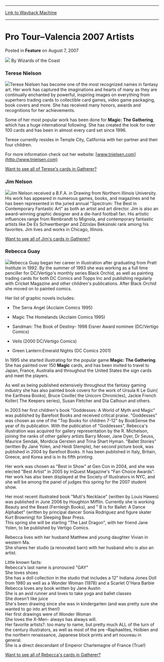 
---
[Link to Wayback Machine](https://web.archive.org/web/20210430001932/https://magic.wizards.com/en/articles/archive/feature/pro-tour%E2%80%93valencia-2007-artists-2007-08-07)

[_metadata_:wayback_url]:- "https://magic.wizards.com/en/articles/archive/feature/pro-tour%E2%80%93valencia-2007-artists-2007-08-07"
[_metadata_:wayback_raw_url]:- "https://web.archive.org/web/20210430001932id_/https://magic.wizards.com/en/articles/archive/feature/pro-tour%E2%80%93valencia-2007-artists-2007-08-07"
[_metadata_:wayback_capture_timestamp]:- "2021-04-30 00:19:32+00:00"
[_metadata_:description]:- "Terese NielsonTerese Nielsen has become one of the most recognized names in fantasy art. Her work has captured the imaginations and hearts of many as they are continually enchanted by powerful, inspiring images on everything from superhero trading cards to collectible card games, video game packaging, book covers and more. She has received many honors, awards and recognitions"
[_metadata_:generator]:- "Drupal 7 (http://drupal.org)"
---


Pro Tour–Valencia 2007 Artists
==============================



 Posted in **Feature**
 on August 7, 2007 






![](https://media.magic.wizards.com/styles/auth_small/public/images/person/wizards_author.jpg)
By Wizards of the Coast











### Terese Nielson

![](https://media.magic.wizards.com/image_legacy_migration/events/images/Terese_Nielsen.jpg)Terese Nielsen has become one of the most recognized names in fantasy art. Her work has captured the imaginations and hearts of many as they are continually enchanted by powerful, inspiring images on everything from superhero trading cards to collectible card games, video game packaging, book covers and more. She has received many honors, awards and recognitions for her achievements.


Some of her most popular work has been done for **Magic: The Gathering**, which has a huge international following. She has created the look for over 100 cards and has been in almost every card set since 1996.


Terese currently resides in Temple City, California with her partner and their four children.


For more information check out her website: [www.tnielsen.com](http://www.tnielsen.com)


[Want to see all of Terese's cards in Gatherer?](http://ww2.wizards.com/gatherer/index.aspx?term=Terese%20Nielsen&Field_Artist=on&setfilter=All%20sets)


### Jim Nelson

![](https://media.magic.wizards.com/image_legacy_migration/events/images/Jim_Nelson.jpg)Jim Nelson received a B.F.A. in Drawing from Northern Illinois University. His work has appeared in numerous games, books, and magazines and he has been represented in the juried annual "Spectrum: The Best in Contemporary Fantastic Art" as both an artist and art director. Jim is also an award-winning graphic designer and a die-hard football fan. His artistic influences range from Rembrandt to Mignola, and contemporary fantastic artists like De Es Schwertberger and Zdzislav Beksinski rank among his favorites. Jim lives and works in Chicago, Illinois.


[Want to see all of Jim's cards in Gatherer?](http://ww2.wizards.com/gatherer/index.aspx?term=Jim%20Nelson&Field_Artist=on&setfilter=All%20sets)


### Rebecca Guay

![](https://media.magic.wizards.com/image_legacy_migration/events/images/Rebecca_Guay.jpg)Rebecca Guay began her career in illustration after graduating from Pratt Institute in 1992. By the summer of 1993 she was working as a full time penciller for DC/Vertigo's monthly series Black Orchid, as well as painting trading cards for both DC Comics and Topps Inc and publishing regularly with Cricket Magazine and other children's publications. After Black Orchid she moved on to painted comics.


 Her list of graphic novels includes:  


- The Serra Angel (Acclaim Comics 1995)

- Magic The Homelands (Acclaim Comics 1995)

- Sandman: The Book of Destiny- 1998 Eisner Award nominee (DC/Vertigo Comics)

- Veils (2000 DC/Vertigo Comics)

- Green Lantern:Emerald Nights (DC Comics 2001)

In 1995 she started illustrating for the popular game **Magic: The Gathering**. She has painted over 150 **Magic** cards, and has been invited to travel to Japan, France, Australia and throughout the United States the sign cards and meet the players.


As well as being published extensively throughout the fantasy gaming industry she has also painted book covers for the work of Ursula K Le Guin( the Earthsea Books), Bruce Coville( the Unicorn Chronicles), Jackie French Koller( The Keepers series), Susan Fletcher and Dia Calhoun and others.


In 2003 her first children's book "Goddesses: A World of Myth and Magic" was published by Barefoot Books and received critical praise. "Goddesses" was chosen as one of the "Top Books for children 7-12" by BookSense the year of its publication. With the publication of "Goddesses", Rebecca's illustration was acquired for gallery representation by the R. Michelson, joining the ranks of other gallery artists Barry Moser, Jane Dyer, Dr Seuss, Maurice Sendak, Mordicia Gerstein and Trina Shart Hyman. "Ballet Stories" (written By Jane Yolen, and Heidi Stemple), her second picture book, was published in 2004 by Barefoot Books. It has been published in Italy, Britain, Greece, and Korea and is in its fifth printing.


Her work was chosen as "Best in Show" at Gen Con in 2004, and she was elected "Best Artist" in 2005 by InQuest Magazine's "Fan Choice Awards".  
 Her work has also been displayed at the Society of Illustrators in NYC, and she will be among the panel of judges this spring for the 2007 student show.


Her most recent illustrated book "Muti's Necklace" (written by Louis Hawes) was published in June 2006 by Houghton Mifflin. Currently she is working Beauty and the Beast (Fernleigh Books), and " B is for Ballet: A Dance Alphabet" (written by principal dancer Sonia Rodriguez and figure skater Kurt Browning) for Sleeping Bear Press.  
 This spring she will be starting "The Last Dragon", with her friend Jane Yolen, to be published by Vertigo Comics.


Rebecca lives with her husband Matthew and young daughter Vivian in western Ma.   
 She shares her studio (a renovated barn) with her husband who is also an artist.


Little known facts:  
 Rebecca's last name is pronouced "GAY"  
 She loves shoes  
 She has a doll collection in the studio that includes a 12" Indiana Jones Doll from 1980 as well as a Wonder Woman (1978) and a Scarlet O'Hara Barbie   
 Rebecca loves any book written by Jane Austin  
 She is an avid runner and loves to take yoga and ballet classes  
 She doesn't like juice  
 She's been drawing since she was in kindergarten (and was pretty sure she wanted to go into art then!)  
 Her first drawings were of Wonder Woman  
 She loves the X-Men- always has always will.  
 Her favorite artists?: too many to name, but pretty much ALL of the turn of the century illustrators, as well as most of the pre –Raphaelites, Holbien and the northern renaissance, Japanese block prints and art nouveau in general.   
 She is a direct descendant of Emperor Charlemagne of France (True!)


[Want to see all of Rebecca's cards in Gatherer?](http://ww2.wizards.com/gatherer/index.aspx?term=Rebecca%20Guay&Field_Artist=on&setfilter=All%20sets)








